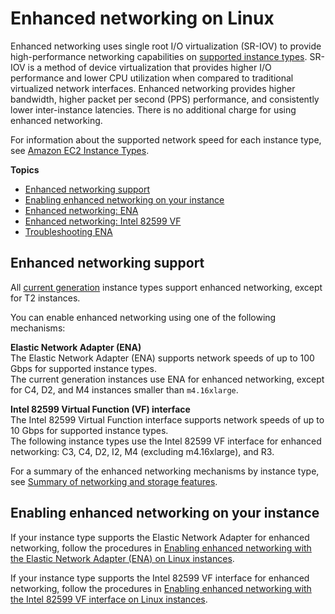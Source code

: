 # Enhanced networking on Linux<a name="enhanced-networking"></a>

Enhanced networking uses single root I/O virtualization \(SR\-IOV\) to provide high\-performance networking capabilities on [supported instance types](#supported_instances)\. SR\-IOV is a method of device virtualization that provides higher I/O performance and lower CPU utilization when compared to traditional virtualized network interfaces\. Enhanced networking provides higher bandwidth, higher packet per second \(PPS\) performance, and consistently lower inter\-instance latencies\. There is no additional charge for using enhanced networking\.

For information about the supported network speed for each instance type, see [Amazon EC2 Instance Types](https://aws.amazon.com/ec2/instance-types)\.

**Topics**
+ [Enhanced networking support](#supported_instances)
+ [Enabling enhanced networking on your instance](#enabling_enhanced_networking)
+ [Enhanced networking: ENA](enhanced-networking-ena.md)
+ [Enhanced networking: Intel 82599 VF](sriov-networking.md)
+ [Troubleshooting ENA](troubleshooting-ena.md)

## Enhanced networking support<a name="supported_instances"></a>

All [current generation](instance-types.md#current-gen-instances) instance types support enhanced networking, except for T2 instances\.

You can enable enhanced networking using one of the following mechanisms:

**Elastic Network Adapter \(ENA\)**  
The Elastic Network Adapter \(ENA\) supports network speeds of up to 100 Gbps for supported instance types\.  
The current generation instances use ENA for enhanced networking, except for C4, D2, and M4 instances smaller than `m4.16xlarge`\.

**Intel 82599 Virtual Function \(VF\) interface**  
The Intel 82599 Virtual Function interface supports network speeds of up to 10 Gbps for supported instance types\.  
The following instance types use the Intel 82599 VF interface for enhanced networking: C3, C4, D2, I2, M4 \(excluding m4\.16xlarge\), and R3\.

For a summary of the enhanced networking mechanisms by instance type, see [Summary of networking and storage features](instance-types.md#instance-type-summary-table)\.

## Enabling enhanced networking on your instance<a name="enabling_enhanced_networking"></a>

If your instance type supports the Elastic Network Adapter for enhanced networking, follow the procedures in [Enabling enhanced networking with the Elastic Network Adapter \(ENA\) on Linux instances](enhanced-networking-ena.md)\.

If your instance type supports the Intel 82599 VF interface for enhanced networking, follow the procedures in [Enabling enhanced networking with the Intel 82599 VF interface on Linux instances](sriov-networking.md)\.